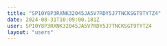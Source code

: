 ```yaml
---
title: "SP10Y8P3RXNK32045JA5V7RDY5J7TNCKSGT9TYTZ4"
date: 2024-08-31T10:09:00.181Z
user: SP10Y8P3RXNK32045JA5V7RDY5J7TNCKSGT9TYTZ4
layout: "users"
---
```

    